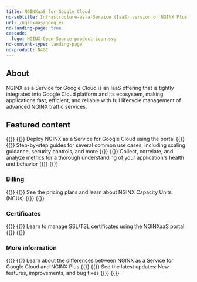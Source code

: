 ```yaml
---
title: NGINXaaS for Google Cloud
nd-subtitle: Infrastructure-as-a-Service (IaaS) version of NGINX Plus for your Google Cloud application stack
url: /nginxaas/google/
nd-landing-page: true
cascade:
  logo: NGINX-Open-Source-product-icon.svg
nd-content-type: landing-page
nd-product: N4GC
---
```


## About

NGINX as a Service for Google Cloud is an IaaS offering that is tightly integrated
into Google Cloud platform and its ecosystem, making applications fast, efficient,
and reliable with full lifecycle management of advanced NGINX traffic services.

## Featured content

{{<card-section showAsCards="true" isFeaturedSection="true">}}
  {{<card title="Getting started" titleUrl="/nginxaas/google/getting-started/" icon="power">}}
    Deploy NGINX as a Service for Google Cloud using the portal
  {{</card>}}
  {{<card title="Quickstart guides" titleUrl="/nginxaas/google/quickstart/" icon="square-play">}}
    Step-by-step guides for several common use cases, including scaling guidance, security controls, and more
  {{</card>}}
  {{<card title="Logging and monitoring" titleUrl="/nginxaas/google/monitoring/" icon="eye">}}
    Collect, correlate, and analyze metrics for a thorough understanding of your application's health and behavior
  {{</card>}}
{{</card-section>}}

### Billing


{{<card-section showAsCards="true" >}}
  {{<card title="Marketplace billing" titleUrl="/nginxaas/google/billing/overview/" icon="wallet">}}
    See the pricing plans and learn about NGINX Capacity Units (NCUs)
  {{</card>}}
{{</card-section>}}

### Certificates

{{<card-section showAsCards="true" >}}
  {{<card title="Add certificates using the NGINXaaS portal" titleUrl="/nginxaas/google/getting-started/ssl-tls-certificates/ssl-tls-certificates-portal/" icon="shield-check">}}
    Learn to manage SSL/TSL certificates using the NGINXaaS portal
  {{</card>}}
{{</card-section>}}

### More information
{{<card-section showAsCards="true" >}}
  {{<card title="Feature comparison" titleUrl="/nginxaas/google/overview/feature-comparison/" icon="git-compare-arrows">}}
    Learn about the differences between NGINX as a Service for Google Cloud and NGINX Plus
  {{</card>}}
  {{<card title="Changelog" titleUrl="/nginxaas/google/changelog/" icon="file-clock">}}
    See the latest updates: New features, improvements, and bug fixes
  {{</card>}}
{{</card-section>}}
